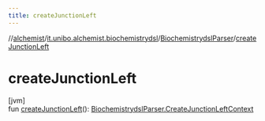 ```yaml
---
title: createJunctionLeft
---
```

//[alchemist](../../../index.html)/[it.unibo.alchemist.biochemistrydsl](../index.html)/[BiochemistrydslParser](index.html)/[createJunctionLeft](create-junction-left.html)



# createJunctionLeft



[jvm]\
fun [createJunctionLeft](create-junction-left.html)(): [BiochemistrydslParser.CreateJunctionLeftContext](-create-junction-left-context/index.html)




